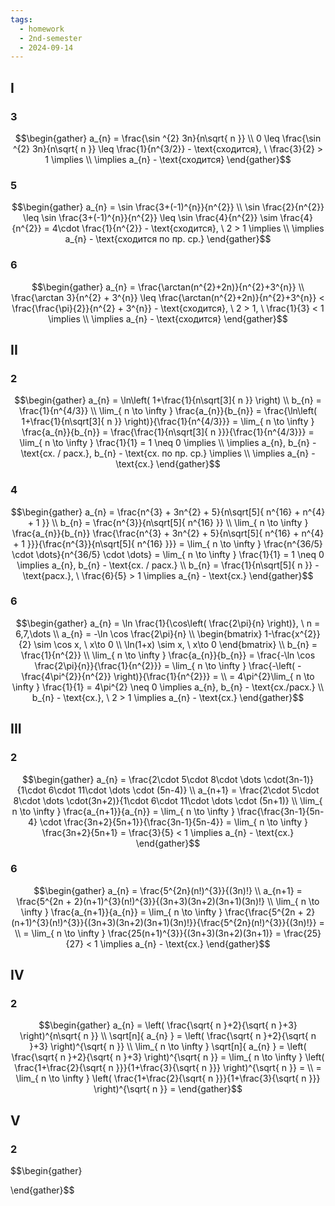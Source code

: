 ```yaml
---
tags:
  - homework
  - 2nd-semester
  - 2024-09-14
---
```

## I

### 3

$$\begin{gather}
a_{n} = \frac{\sin ^{2} 3n}{n\sqrt{ n }} \\
0 \leq \frac{\sin ^{2} 3n}{n\sqrt{ n }} \leq \frac{1}{n^{3/2}} - \text{сходится}, \ \frac{3}{2} > 1 \implies \\
\implies a_{n} - \text{сходится}
\end{gather}$$

### 5

$$\begin{gather}
a_{n} = \sin \frac{3+(-1)^{n}}{n^{2}} \\
\sin \frac{2}{n^{2}} \leq \sin \frac{3+(-1)^{n}}{n^{2}} \leq \sin \frac{4}{n^{2}} \sim \frac{4}{n^{2}} = 4\cdot \frac{1}{n^{2}} - \text{сходится}, \ 2 > 1 \implies \\
\implies a_{n} - \text{сходится по пр. ср.}
\end{gather}$$

### 6

$$\begin{gather}
a_{n} = \frac{\arctan(n^{2}+2n)}{n^{2}+3^{n}} \\
\frac{\arctan 3}{n^{2} + 3^{n}} \leq \frac{\arctan(n^{2}+2n)}{n^{2}+3^{n}} < \frac{\frac{\pi}{2}}{n^{2} + 3^{n}} - \text{сходится}, \ 2 > 1, \ \frac{1}{3} < 1 \implies \\
\implies a_{n} - \text{сходится}
\end{gather}$$

## II

### 2

$$\begin{gather}
a_{n} = \ln\left( 1+\frac{1}{n\sqrt[3]{ n }} \right) \\
b_{n} = \frac{1}{n^{4/3}} \\
\lim_{ n \to \infty } \frac{a_{n}}{b_{n}} = \frac{\ln\left( 1+\frac{1}{n\sqrt[3]{ n }} \right)}{\frac{1}{n^{4/3}}} = \lim_{ n \to \infty } \frac{a_{n}}{b_{n}} = \frac{\frac{1}{n\sqrt[3]{ n }}}{\frac{1}{n^{4/3}}} = \lim_{ n \to \infty }  \frac{1}{1} = 1 \neq 0 \implies \\
\implies a_{n}, b_{n} - \text{сх. / расх.}, b_{n} - \text{сх. по пр. ср.} \implies \\
\implies a_{n} - \text{сх.}
\end{gather}$$

### 4

$$\begin{gather}
a_{n} = \frac{n^{3} + 3n^{2} + 5}{n\sqrt[5]{ n^{16} + n^{4} + 1 }} \\
b_{n} = \frac{n^{3}}{n\sqrt[5]{ n^{16} }} \\
\lim_{ n \to \infty } \frac{a_{n}}{b_{n}} \frac{\frac{n^{3} + 3n^{2} + 5}{n\sqrt[5]{ n^{16} + n^{4} + 1 }}}{\frac{n^{3}}{n\sqrt[5]{ n^{16} }}} = \lim_{ n \to \infty } \frac{n^{36/5} \cdot \dots}{n^{36/5} \cdot \dots} = \lim_{ n \to \infty } \frac{1}{1} = 1 \neq 0 \implies a_{n}, b_{n} - \text{сх. / расх.} \\
b_{n} = \frac{1}{n\sqrt[5]{ n }} - \text{расх.}, \ \frac{6}{5} > 1 \implies a_{n} - \text{сх.}
\end{gather}$$

### 6

$$\begin{gather}
a_{n} = \ln \frac{1}{\cos\left( \frac{2\pi}{n} \right)}, \ n = 6,7,\dots \\
a_{n} = -\ln \cos \frac{2\pi}{n} \\
\begin{bmatrix}
1-\frac{x^{2}}{2} \sim \cos x, \ x\to 0 \\
\ln(1+x) \sim x, \ x\to 0
\end{bmatrix} \\
b_{n} = \frac{1}{n^{2}} \\
\lim_{ n \to \infty } \frac{a_{n}}{b_{n}} = \frac{-\ln \cos \frac{2\pi}{n}}{\frac{1}{n^{2}}} = \lim_{ n \to \infty } \frac{-\left( -\frac{4\pi^{2}}{n^{2}} \right)}{\frac{1}{n^{2}}} = \\
= 4\pi^{2}\lim_{ n \to \infty } \frac{1}{1} = 4\pi^{2} \neq 0 \implies a_{n}, b_{n} - \text{сх./расх.} \\
b_{n} - \text{сх.}, \ 2 > 1 \implies a_{n} - \text{сх.}
\end{gather}$$

## III

### 2

$$\begin{gather}
a_{n} = \frac{2\cdot 5\cdot 8\cdot \dots \cdot(3n-1)}{1\cdot 6\cdot 11\cdot \dots \cdot (5n-4)} \\
a_{n+1} = \frac{2\cdot 5\cdot 8\cdot \dots \cdot(3n+2)}{1\cdot 6\cdot 11\cdot \dots \cdot (5n+1)} \\
\lim_{ n \to \infty } \frac{a_{n+1}}{a_{n}} = \lim_{ n \to \infty } \frac{\frac{3n-1}{5n-4} \cdot \frac{3n+2}{5n+1}}{\frac{3n-1}{5n-4}} = \lim_{ n \to \infty } \frac{3n+2}{5n+1} = \frac{3}{5} < 1 \implies a_{n} - \text{сх.}
\end{gather}$$

### 6

$$\begin{gather}
a_{n} = \frac{5^{2n}(n!)^{3}}{(3n)!} \\
a_{n+1} = \frac{5^{2n + 2}(n+1)^{3}(n!)^{3}}{(3n+3)(3n+2)(3n+1)(3n)!} \\
\lim_{ n \to \infty } \frac{a_{n+1}}{a_{n}} = \lim_{ n \to \infty } \frac{\frac{5^{2n + 2}(n+1)^{3}(n!)^{3}}{(3n+3)(3n+2)(3n+1)(3n)!}}{\frac{5^{2n}(n!)^{3}}{(3n)!}} = \\
= \lim_{ n \to \infty } \frac{25(n+1)^{3}}{(3n+3)(3n+2)(3n+1)} = \frac{25}{27} < 1 \implies a_{n} - \text{сх.}
\end{gather}$$

## IV

### 2

$$\begin{gather}
a_{n} = \left( \frac{\sqrt{ n }+2}{\sqrt{ n }+3} \right)^{n\sqrt{ n }} \\
\sqrt[n]{ a_{n} } = \left( \frac{\sqrt{ n }+2}{\sqrt{ n }+3} \right)^{\sqrt{ n }} \\
\lim_{ n \to \infty } \sqrt[n]{ a_{n} } = \left( \frac{\sqrt{ n }+2}{\sqrt{ n }+3} \right)^{\sqrt{ n }} = \lim_{ n \to \infty } \left( \frac{1+\frac{2}{\sqrt{ n }}}{1+\frac{3}{\sqrt{ n }}} \right)^{\sqrt{ n }} = \\
= \lim_{ n \to \infty } \left( \frac{1+\frac{2}{\sqrt{ n }}}{1+\frac{3}{\sqrt{ n }}} \right)^{\sqrt{ n }} = 
\end{gather}$$

## V

### 2

$$\begin{gather}

\end{gather}$$